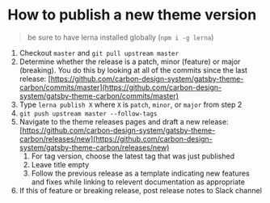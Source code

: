 # How to publish a new theme version
> be sure to have lerna installed globally (`npm i -g lerna`)

1. Checkout `master` and `git pull upstream master`
2. Determine whether the release is a patch, minor (feature) or major
   (breaking). You do this by looking at all of the commits since the last
   release:
   [https://github.com/carbon-design-system/gatsby-theme-carbon/commits/master](https://github.com/carbon-design-system/gatsby-theme-carbon/commits/master)
3. Type `lerna publish X` where `X` is `patch`, `minor`, or `major` from step 2
4. `git push upstream master --follow-tags`
5. Navigate to the theme releases pages and draft a new release:
   [https://github.com/carbon-design-system/gatsby-theme-carbon/releases/new](https://github.com/carbon-design-system/gatsby-theme-carbon/releases/new)
   1. For tag version, choose the latest tag that was just published
   2. Leave title empty
   3. Follow the previous release as a template indicating new features and
      fixes while linking to relevent documentation as appropriate
6. If this of feature or breaking release, post release notes to Slack channel
